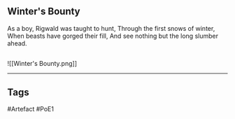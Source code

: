 ## Winter's Bounty
As a boy, Rigwald was taught to hunt,
Through the first snows of winter,
When beasts have gorged their fill,
And see nothing but the long slumber ahead.
##
![[Winter's Bounty.png]]

---
## Tags
#Artefact
#PoE1